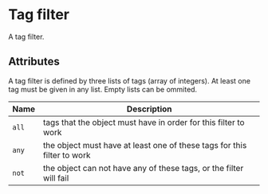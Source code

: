 # Tag filter

A tag filter.

## Attributes

A tag filter is defined by three lists of tags (array of integers). At least one tag must be given in any list. Empty
lists can be ommited.

| Name  | Description |
|-------|-------------|
| `all` | tags that the object must have in order for this filter to work |
| `any` | the object must have at least one of these tags for this filter to work |
| `not` | the object can not have any of these tags, or the filter will fail |

